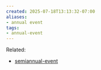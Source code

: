 ```yaml
---
created: 2025-07-18T13:13:32-07:00
aliases:
- annual event
tags:
- annual-event
---
```


Related:
- [semiannual-event](semiannual-event.md)
